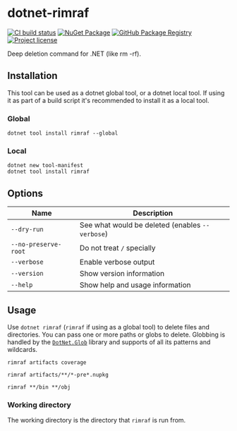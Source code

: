 # dotnet-rimraf

[![CI build status](https://github.com/xt0rted/dotnet-rimraf/actions/workflows/ci.yml/badge.svg?branch=main)](https://github.com/xt0rted/dotnet-rimraf/actions/workflows/ci.yml)
[![NuGet Package](https://img.shields.io/nuget/v/rimraf?logo=nuget)](https://www.nuget.org/packages/rimraf)
[![GitHub Package Registry](https://img.shields.io/badge/github-package_registry-yellow?logo=nuget)](https://nuget.pkg.github.com/xt0rted/index.json)
[![Project license](https://img.shields.io/github/license/xt0rted/dotnet-rimraf)](LICENSE)

Deep deletion command for .NET (like rm -rf).

## Installation

This tool can be used as a dotnet global tool, or a dotnet local tool.
If using it as part of a build script it's recommended to install it as a local tool.

### Global

```console
dotnet tool install rimraf --global
```

### Local

```console
dotnet new tool-manifest
dotnet tool install rimraf
```

## Options

Name | Description
-- | --
`--dry-run` | See what would be deleted (enables `--verbose`)
`--no-preserve-root` | Do not treat `/` specially
`--verbose` | Enable verbose output
`--version` | Show version information
`--help` | Show help and usage information

## Usage

Use `dotnet rimraf` (`rimraf` if using as a global tool) to delete files and directories.
You can pass one or more paths or globs to delete.
Globbing is handled by the [`DotNet.Glob`](https://github.com/dazinator/DotNet.Glob) library and supports of all its patterns and wildcards.

```console
rimraf artifacts coverage
```

```console
rimraf artifacts/**/*-pre*.nupkg
```

```console
rimraf **/bin **/obj
```

### Working directory

The working directory is the directory that `rimraf` is run from.

